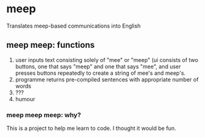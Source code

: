 # meep
Translates meep-based communications into English

## meep meep: functions
1) user inputs text consisting solely of "mee" or "meep" (ui consists of two buttons, one that says "meep" and one that says "mee", and user presses buttons repeatedly to create a string of mee's and meep's. 
2) programme returns pre-compiled sentences with appropriate number of words
3) ???
4) humour

### meep meep meep: why?

This is a project to help me learn to code. I thought it would be fun.
